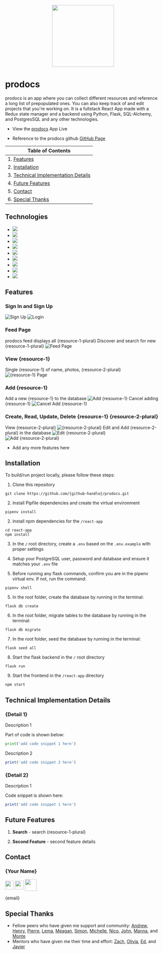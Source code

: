 <p align='center'>
  <img src='./react-app/public/favicon.ico' height='200px'>
</p>

# prodocs
prodocs is an app where you can collect different resources and reference a long list of prepopulated ones. You can also keep track of and edit projects that you're working on. It is a fullstack React App made with a Redux state manager and a backend using Python, Flask, SQL-Alchemy, and PostgresSQL and any other technologies.

* View the <a href='https://prodocs.herokuapp.com/'>prodocs</a> App Live

* Reference to the prodocs github <a href='https://github.com/hnrywltn/pro_docs'>GitHub Page</a>

| Table of Contents |
| ----------------- |
| 1. [Features](#features) |
| 2. [Installation](#installation) |
| 3. [Technical Implementation Details](#technical-implementation-details) |
| 4. [Future Features](#future-features) |
| 5. [Contact](#contact) |
| 6. [Special Thanks](#special-thanks) |


## Technologies
* <a href="https://developer.mozilla.org/en-US/docs/Web/JavaScript"><img src="https://img.shields.io/badge/-JavaScript-F7DF1E?logo=JavaScript&logoColor=333333" /></a>
* <a href="https://www.postgresql.org/"><img src="https://img.shields.io/badge/-PostgreSQL-336791?logo=PostgreSQL&logoColor=white" /></a>
* <a href="https://nodejs.org/"><img src="https://img.shields.io/badge/Node.js-43853D?style=flat&logo=node.js&logoColor=white"></a>
* <a href="https://reactjs.org/"><img src="https://img.shields.io/badge/react-%2320232a.svg?style=flat&logo=react&logoColor=%2361DAFB"></a>
* <a href="https://redux.js.org/"><img src="https://img.shields.io/badge/redux-%23593d88.svg?style=flat&logo=redux&logoColor=white"></a>
* <a href="https://developer.mozilla.org/en-US/docs/Web/CSS"><img src="https://img.shields.io/badge/-CSS3-1572B6?logo=CSS3" /></a>
* <a href="https://www.python.org/"><img src="https://img.shields.io/badge/Python-3776AB?style=flat&logo=python&logoColor=white" /></a>
* <a href="https://flask.palletsprojects.com/"><img src="https://img.shields.io/badge/Flask-000000?style=flat&logo=flask&logoColor=white" /></a>
* <a href="https://www.heroku.com/home"><img src="https://img.shields.io/badge/Heroku-430098?style=flat&logo=heroku&logoColor=white" /></a>


## Features

### Sign In and Sign Up
![Sign Up](./readme-assets/images/signup.jpg)
![Login](./readme-assets/images/login.jpg)

### Feed Page
prodocs feed displays all {resource-1-plural}
Discover and search for new {resource-1-plural}
![Feed Page](./readme-assets/images/feed.jpg)

### View {resource-1}
Single {resource-1} of name, photos, {resource-2-plural}
![{resource-1} Page](./readme-assets/images/{resource-1}-page.jpg)

### Add {resource-1}
Add a new {resource-1} to the database
![Add {resource-1}](./readme-assets/images/{resource-1}-add.jpg)
Cancel adding {resource-1}
![Cancel Add {resource-1}](./readme-assets/images/{resource-1}-add-cancel.jpg)

### Create, Read, Update, Delete {resource-1} {resource-2-plural}
View {resource-2-plural}
![{resource-2-plural}](./readme-assets/images/{resource-2-plural}.png)
Edit and Add {resource-2-plural} in the database
![Edit {resource-2-plural}](./readme-assets/images/{resource-2-plural}-edit.png)
![Add {resource-2-plural}](./readme-assets/images/{resource-2-plural}-add.png)

* Add any more features here

## Installation
To build/run project locally, please follow these steps:

1. Clone this repository

```shell
git clone https://github.com/{github-handle}/prodocs.git
```

2. Install Pipfile dependencies and create the virtual environment
```shell
pipenv install
```

2. Install npm dependencies for the `/react-app`

```shell
cd react-app
npm install
```

3. In the `/` root directory, create a `.env` based on the `.env.example` with proper settings

4. Setup your PostgreSQL user, password and database and ensure it matches your `.env` file

5. Before running any flask commands, confirm you are in the pipenv virtual env. If not, run the command:
```shell
pipenv shell
```

5. In the root folder, create the database by running in the terminal:
```shell
flask db create
```

6. In the root folder, migrate tables to the database by running in the terminal:
```shell
flask db migrate
```

7. In the root folder, seed the database by running in the terminal:
```shell
flask seed all
```

8. Start the flask backend in the `/` root directory
```shell
flask run
```

9. Start the frontend in the `/react-app` directory

```javascript
npm start
```


## Technical Implementation Details

### {Detail 1}
Description 1

Part of code is shown below:

```python
print('add code snippet 1 here')
```

Description 2

```javascript
print('add code snippet 2 here')
```

### {Detail 2}
Description 1

Code snippet is shown here:

```javascript
print('add code snippet 1 here')
```


## Future Features

1. __Search__ - search {resource-1-plural}

2. __Second Feature__ - second feature details


## Contact

### {Your Name}
<a href="https://www.linkedin.com/in/{linkedin-handle}/"><img src="./readme-assets/logos/linkedin-logo.png" height="28" align="middle" /></a>
<a href="https://angel.co/u/{angel-list-handle}"><img src="./readme-assets/logos/angellist-logo.png" height="28" align="middle" /></a>
<a href="https://github.com/{github-handle}"><img src="./readme-assets/logos/github-logo.png" height="38" align="middle" /></a>

{email}


## Special Thanks
* Fellow peers who have given me support and community: [Andrew](https://github.com/andru17urdna), [Henry](https://github.com/hnrywltn), [Pierre](https://github.com/TheGuilbotine), [Lema](https://github.com/lemlooma), [Meagan](https://github.com/meagan13), [Simon](https://github.com/Simonvargas), [Michelle](https://github.com/michellekontoff), [Nico](https://github.com/nicopierson), [John](https://github.com/Jomix-13), [Manna](https://github.com/makon57), and [Monte](https://github.com/theflaggship)
* Mentors who have given me their time and effort: [Zach](https://github.com/zdwatts), [Olivia](https://github.com/OByrnes), [Ed](https://github.com/edherm), and [Javier](https://github.com/javiermortiz)
